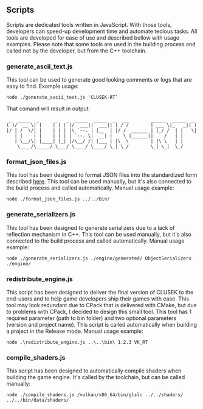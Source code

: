 ## Scripts

Scripts are dedicated tools written in JavaScript. With those tools, developers can speed-up development time and automate tedious tasks. All tools are developed for ease of use and described bellow with usage examples. Please note that some tools are used in the building process and called not by the developer, but from the C++ toolchain.

### generate_ascii_text.js

This tool can be used to generate good looking comments or logs that are easy to find. Example usage:

```
node ./generate_ascii_text.js 'CLUSEK-RT`
```

That comand will result in output:

```
 _  _____  _      _   _  _____  _____  _   __        ______  _____  _
( )/  __ \| |    | | | |/  ___||  ___|| | / /        | ___ \|_   _|( )
|/ | /  \/| |    | | | |\ `--. | |__  | |/ /  ______ | |_/ /  | |   \|
   | |    | |    | | | | `--. \|  __| |    \ |______||    /   | |
   | \__/\| |____| |_| |/\__/ /| |___ | |\  \        | |\ \   | |
    \____/\_____/ \___/ \____/ \____/ \_| \_/        \_| \_|  \_/
```

### format_json_files.js

This tool has been designed to format JSON files into the standardized form described [here](./resources_standards.md). This tool can be used manually, but it's also connected to the build process and called automatically.  Manual usage example:

```
node ./format_json_files.js ../../bin/
```

### generate_serializers.js

This tool has been designed to generate serializers due to a lack of reflection mechanism in C++. This tool can be used manually, but it's also connected to the build process and called automatically. Manual usage example:

```
node ./generate_serializers.js ./engine/generated/ ObjectSerializers ./engine/
```

### redistribute_engine.js

This script has been designed to deliver the final version of CLUSEK to the end-users and to help game developers ship their games with ease. This tool may look redundant due to CPack that is delivered with CMake, but due to problems with CPack, I decided to design this small tool. This tool has 1 required parameter (path to bin folder) and two optional parameters (version and project name). This script is called automatically when building a project in the Release mode. Manual usage example:

```
node .\redistribute_engine.js ..\..\bin\ 1.2.3 VK_RT
```

### compile_shaders.js

This script has been designed to automatically compile shaders when building the game engine. It's called by the toolchain, but can be called manually:

```
node ./compile_shaders.js /vulkan/x86_64/bin/glslc ../../shaders/ ../../bin/data/shaders/
```